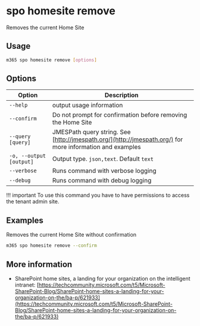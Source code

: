 # spo homesite remove

Removes the current Home Site

## Usage

```sh
m365 spo homesite remove [options]
```

## Options

Option|Description
------|-----------
`--help`|output usage information
`--confirm`|Do not prompt for confirmation before removing the Home Site
`--query [query]`|JMESPath query string. See [http://jmespath.org/](http://jmespath.org/) for more information and examples
`-o, --output [output]`|Output type. `json,text`. Default `text`
`--verbose`|Runs command with verbose logging
`--debug`|Runs command with debug logging

!!! important
    To use this command you have to have permissions to access the tenant admin site.

## Examples

Removes the current Home Site without confirmation

```sh
m365 spo homesite remove --confirm
```

## More information

- SharePoint home sites, a landing for your organization on the intelligent intranet: [https://techcommunity.microsoft.com/t5/Microsoft-SharePoint-Blog/SharePoint-home-sites-a-landing-for-your-organization-on-the/ba-p/621933](https://techcommunity.microsoft.com/t5/Microsoft-SharePoint-Blog/SharePoint-home-sites-a-landing-for-your-organization-on-the/ba-p/621933)
